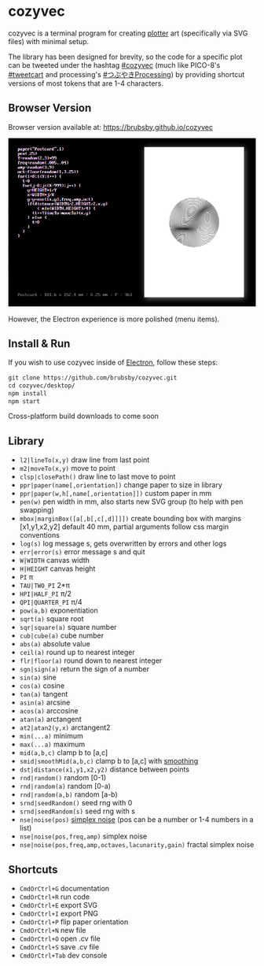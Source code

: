 # cozyvec

cozyvec is a terminal program for creating [plotter](https://en.wikipedia.org/wiki/Plotter) art (specifically via SVG files) with minimal setup.

The library has been designed for brevity, so the code for a specific plot can be tweeted under the hashtag [#cozyvec](https://twitter.com/hashtag/cozyvec) (much like PICO-8's [#tweetcart](https://twitter.com/hashtag/tweetcart) and processing's [#つぶやきProcessing](https://twitter.com/hashtag/つぶやきProcessing)) by providing shortcut versions of most tokens that are 1-4 characters.

## Browser Version

Browser version available at: https://brubsby.github.io/cozyvec

![Image](https://github.com/brubsby/cozyvec/blob/master/resources/web_example.png)

However, the Electron experience is more polished (menu items).

## Install & Run

If you wish to use cozyvec inside of [Electron](https://electronjs.org/), follow these steps:

```
git clone https://github.com/brubsby/cozyvec.git
cd cozyvec/desktop/
npm install
npm start
```

Cross-platform build downloads to come soon

## Library

- `l2|lineTo(x,y)` draw line from last point
- `m2|moveTo(x,y)` move to point
- `clsp|closePath()` draw line to last move to point
- `ppr|paper(name[,orientation])` change paper to size in library
- `ppr|paper(w,h[,name[,orientation]])` custom paper in mm
- `pen(w)` pen width in mm, also starts new SVG group (to help with pen swapping)
- `mbox|marginBox([a[,b[,c[,d]]]])` create bounding box with margins [x1,y1,x2,y2] default 40 mm, partial arguments follow css margin conventions
- `log(s)` log message s, gets overwritten by errors and other logs
- `err|error(s)` error message s and quit
- `W|WIDTH` canvas width
- `H|HEIGHT` canvas height
- `PI` π
- `TAU|TWO_PI` 2*π
- `HPI|HALF_PI` π/2
- `QPI|QUARTER_PI` π/4
- `pow(a,b)` exponentiation
- `sqrt(a)` square root
- `sqr|square(a)` square number
- `cub|cube(a)` cube number
- `abs(a)` absolute value
- `ceil(a)` round up to nearest integer
- `flr|floor(a)` round down to nearest integer
- `sgn|sign(a)` return the sign of a number
- `sin(a)` sine
- `cos(a)` cosine
- `tan(a)` tangent
- `asin(a)` arcsine
- `acos(a)` arccosine
- `atan(a)` arctangent
- `at2|atan2(y,x)` arctangent2
- `min(...a)` minimum
- `max(...a)` maximum
- `mid(a,b,c)` clamp b to [a,c]
- `smid|smoothMid(a,b,c)` clamp b to [a,c] with [smoothing](https://en.wikipedia.org/wiki/Smoothstep)
- `dst|distance(x1,y1,x2,y2)` distance between points
- `rnd|random()` random \[0-1)
- `rnd|random(a)` random \[0-a)
- `rnd|random(a,b)` random \[a-b)
- `srnd|seedRandom()` seed rng with 0
- `srnd|seedRandom(s)` seed rng with s
- `nse|noise(pos)` [simplex noise](https://en.wikipedia.org/wiki/Simplex_noise) (pos can be a number or 1-4 numbers in a list)
- `nse|noise(pos,freq,amp)` simplex noise
- `nse|noise(pos,freq,amp,octaves,lacunarity,gain)` fractal simplex noise

## Shortcuts

- `CmdOrCtrl+G` documentation
- `CmdOrCtrl+R` run code
- `CmdOrCtrl+E` export SVG
- `CmdOrCtrl+I` export PNG
- `CmdOrCtrl+P` flip paper orientation
- `CmdOrCtrl+N` new file
- `CmdOrCtrl+O` open .cv file
- `CmdOrCtrl+S` save .cv file
- `CmdOrCtrl+Tab` dev console
